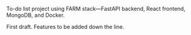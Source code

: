 To-do list project using FARM stack—FastAPI backend, React frontend, MongoDB, and Docker.

First draft.  Features to be added down the line.